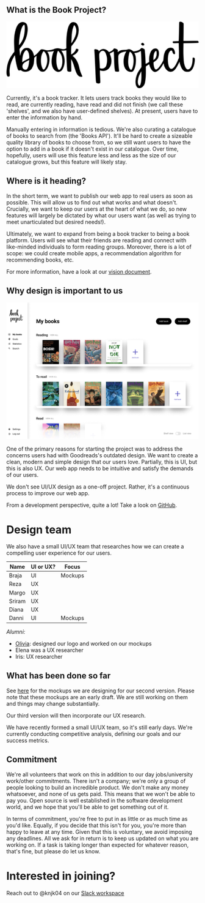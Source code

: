 ## What is the Book Project?

![logo](../images/logo-one-line@5x.png)

Currently, it's a book tracker. It lets users track books they would like to read, are currently 
reading, have read and did not finish (we call these 'shelves', and we also have user-defined shelves). 
At present, users have to enter the information by hand. 

Manually entering in information is tedious. We're also curating a catalogue of books to search from 
(the 'Books API'). It'll be hard to create a sizeable quality library of books to choose from, so we 
still want users to have the option to add in a book if it doesn't exist in our catalogue. Over time, 
hopefully, users will use this feature less and less as the size of our catalogue grows, but this 
feature will likely stay.

## Where is it heading?

In the short term, we want to publish our web app to real users as soon as possible. This will allow 
us to find out what works and what doesn't. Crucially, we want to keep our users at the heart of 
what we do, so new features will largely be dictated by what our users want (as well as trying to 
meet unarticulated but desired needs!).

Ultimately, we want to expand from being a book tracker to being a book platform. Users will see 
what their friends are reading and connect with like-minded individuals to form reading groups. 
Moreover, there is a lot of scope: we could create mobile apps, a recommendation algorithm for 
recommending books, etc.

For more information, have a look at our [vision document](https://project-books.github.io/vision/).

## Why design is important to us

![home](../images/book-project-home.png)

One of the primary reasons for starting the project was to address the concerns users had with 
Goodreads's outdated design. We want to create a clean, modern and simple design that our users love. 
Partially, this is UI, but this is also UX. Our web app needs to be intuitive and satisfy the 
demands of our users.

We don't see UI/UX design as a one-off project. Rather, it's a continuous process to improve our web app.

From a development perspective, quite a lot! Take a look on [GitHub](https://github.com/Project-Books).

# Design team

We also have a small UI/UX team that researches how we can create a compelling user experience for our users.

| Name    | UI or UX? | Focus    |
| ------- | --------  | -------- |
| Braja   | UI        | Mockups  |
| Reza    | UX        |          |
| Margo   | UX        |          |
| Sriram  | UX        |          |
| Diana   | UX        |          |
| Danni   | UI        | Mockups  |

*Alumni:*

- [Olivia](https://github.com/ofvoler): designed our logo and worked on our mockups
- Elena was a UX researcher
- Iris: UX researcher

## What has been done so far

See [here](https://www.figma.com/proto/MWYSlKNoyg3Ja3EAeectcQ/Book-Project-UI-Copy?node-id=1%3A2&scaling=min-zoom) 
for the mockups we are designing for our second version. Please note that these mockups are an early draft. We are 
still working on them and things may change substantially.

Our third version will then incorporate our UX research. 

We have recently formed a small UI/UX team, so it's still early days. We're currently conducting competitive analysis, defining our goals and our success metrics.


## Commitment

We're all volunteers that work on this in addition to our day jobs/university work/other commitments. 
There isn't a company; we're only a group of people looking to build an incredible product. We don't 
make any money whatsoever, and none of us gets paid. This means that we won't be able to pay you. 
Open source is well established in the software development world, and we hope that you'll be able 
to get something out of it. 

In terms of commitment, you're free to put in as little or as much time as you'd like. Equally, if 
you decide that this isn't for you, you're more than happy to leave at any time. Given that this is 
voluntary, we avoid imposing any deadlines. All we ask for in return is to keep us updated on what 
you are working on. If a task is taking longer than expected for whatever reason, that's fine, but 
please do let us know.

# Interested in joining?

Reach out to @knjk04 on our [Slack workspace](https://join.slack.com/t/teambookproject/shared_invite/zt-punc8os7-Iz9PTCAkYcO_0S~XwtO5_A)